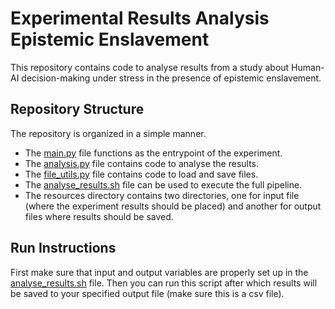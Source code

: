 # Experimental Results Analysis Epistemic Enslavement
This repository contains code to analyse results from a study about Human-AI decision-making under stress in the presence of epistemic enslavement.

## Repository Structure
The repository is organized in a simple manner.
- The [main.py](main.py) file functions as the entrypoint of the experiment.
- The [analysis.py](analysis.py) file contains code to analyse the results.
- The [file_utils.py](file_utils.py) file contains code to load and save files.
- The [analyse_results.sh](analyse_results.sh) file can be used to execute the full pipeline.
- The resources directory contains two directories, one for input file (where the experiment results should be placed) and another for output files where results should be saved.

## Run Instructions
First make sure that input and output variables are properly set up in the [analyse_results.sh](analyse_results.sh) file.
Then you can run this script after which results will be saved to your specified output file (make sure this is a csv file).
